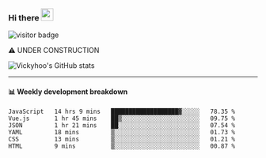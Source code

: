### Hi there <a href="https://www.gautamkrishnar.com/"><img src="https://media.giphy.com/media/hvRJCLFzcasrR4ia7z/giphy.gif" width="25px"></a>

![visitor badge](https://visitor-badge.glitch.me/badge?page_id=vickyhoo.vickyhoo&left_color=black&right_color=cornflowerblue)

⚠️ UNDER CONSTRUCTION

![Vickyhoo's GitHub stats](https://github-readme-stats.vercel.app/api?username=vickyhoo&theme=react&show_icons=true&count_private=true)

---

#### :bar_chart: Weekly development breakdown

<!--START_SECTION:waka-->

```text
JavaScript   14 hrs 9 mins   ███████████████████▓░░░░░   78.35 %
Vue.js       1 hr 45 mins    ██▒░░░░░░░░░░░░░░░░░░░░░░   09.75 %
JSON         1 hr 21 mins    ██░░░░░░░░░░░░░░░░░░░░░░░   07.54 %
YAML         18 mins         ▒░░░░░░░░░░░░░░░░░░░░░░░░   01.73 %
CSS          13 mins         ▒░░░░░░░░░░░░░░░░░░░░░░░░   01.21 %
HTML         9 mins          ▒░░░░░░░░░░░░░░░░░░░░░░░░   00.87 %
```

<!--END_SECTION:waka-->


<!--
**vickyhoo/vickyhoo** is a ✨ _special_ ✨ repository because its `README.md` (this file) appears on your GitHub profile.

Here are some ideas to get you started:

- 🔭 I’m currently working on ...
- 🌱 I’m currently learning ...
- 👯 I’m looking to collaborate on ...
- 🤔 I’m looking for help with ...
- 💬 Ask me about ...
- 📫 How to reach me: ...
- 😄 Pronouns: ...
- ⚡ Fun fact: ...
-->
